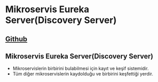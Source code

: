 # Mikroservis Eureka Server(Discovery Server)

[Github]()
---

## Mikroservis Eureka Server(Discovery Server)
- Mikroservislerin birbirini bulabilmesi için kayıt ve keşif sistemidir.
- Tüm diğer mikroservislerin kaydolduğu ve birbirini keşfettiği yerdir.
